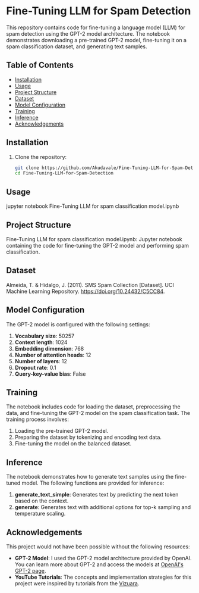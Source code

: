 # Fine-Tuning LLM for Spam Detection

This repository contains code for fine-tuning a language model (LLM) for spam detection using the GPT-2 model architecture. The notebook demonstrates downloading a pre-trained GPT-2 model, fine-tuning it on a spam classification dataset, and generating text samples.

## Table of Contents

- [Installation](#installation)
- [Usage](#usage)
- [Project Structure](#project-structure)
- [Dataset](#dataset)
- [Model Configuration](#model-configuration)
- [Training](#training)
- [Inference](#inference)
- [Acknowledgements](#Acknowledgements)

## Installation

1. Clone the repository:
   ```sh
   git clone https://github.com/Akudavale/Fine-Tuning-LLM-for-Spam-Detection.git
   cd Fine-Tuning-LLM-for-Spam-Detection

## Usage
jupyter notebook Fine-Tuning LLM for spam classification model.ipynb

## Project Structure
Fine-Tuning LLM for spam classification model.ipynb: Jupyter notebook containing the code for fine-tuning the GPT-2 model and performing spam classification.

## Dataset
Almeida, T. & Hidalgo, J. (2011). SMS Spam Collection [Dataset]. UCI Machine Learning Repository. https://doi.org/10.24432/C5CC84.

## Model Configuration
The GPT-2 model is configured with the following settings:

1. **Vocabulary size**: 50257
2. **Context length**: 1024
3. **Embedding dimension**: 768
4. **Number of attention heads**: 12
5. **Number of layers**: 12
6. **Dropout rate**: 0.1
7. **Query-key-value bias**: False

## Training
The notebook includes code for loading the dataset, preprocessing the data, and fine-tuning the GPT-2 model on the spam classification task. The training process involves:

1. Loading the pre-trained GPT-2 model.
2. Preparing the dataset by tokenizing and encoding text data.
3. Fine-tuning the model on the balanced dataset.

## Inference
The notebook demonstrates how to generate text samples using the fine-tuned model. The following functions are provided for inference:
1. **generate_text_simple**: Generates text by predicting the next token based on the context.
2. **generate**: Generates text with additional options for top-k sampling and temperature scaling.

## Acknowledgements 

This project would not have been possible without the following resources:
- **GPT-2 Model**: I used the GPT-2 model architecture provided by OpenAI. You can learn more about GPT-2 and access the models at [OpenAI's GPT-2 page](https://openai.com/research/gpt-2).
- **YouTube Tutorials**: The concepts and implementation strategies for this project were inspired by tutorials from the [Vizuara](https://www.youtube.com/@vizuara).

